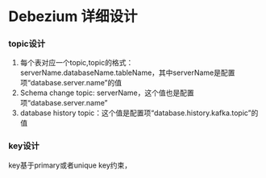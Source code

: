 
# Debezium 详细设计

###  topic设计

1. 每个表对应一个topic,topic的格式：serverName.databaseName.tableName，其中serverName是配置项“database.server.name”的值
2. Schema change topic: serverName，这个值也是配置项“database.server.name”
3. database history topic：这个值是配置项“database.history.kafka.topic”的值

### key设计

key基于primary或者unique key约束，

